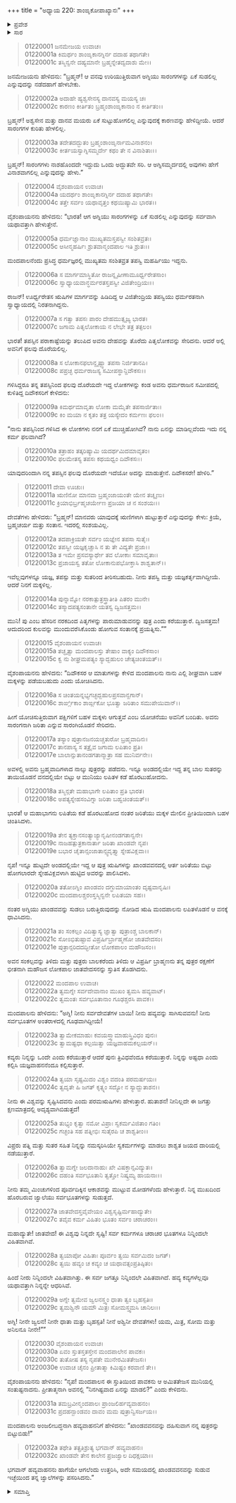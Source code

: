 +++
title = "ಅಧ್ಯಾಯ 220: ಶಾಂಙೃಕೋಪಾಖ್ಯಾನಃ"
+++

<details><summary>ಪ್ರವೇಶ</summary>


।।   ಓಂ ಓಂ ನಮೋ ನಾರಾಯಣಾಯ।।   ಶ್ರೀ ವೇದವ್ಯಾಸಾಯ ನಮಃ ।।

ಶ್ರೀ ಕೃಷ್ಣದ್ವೈಪಾಯನ ವೇದವ್ಯಾಸ ವಿರಚಿತ  

**ಶ್ರೀ ಮಹಾಭಾರತ**

**ಆದಿ ಪರ್ವ**

**ಖಾಂಡವದಾಹ ಪರ್ವ**

**ಅಧ್ಯಾಯ 220**

</details>


<details><summary>ಸಾರ</summary>

ಖಾಂಡವದಹನದಲ್ಲಿ ಸಾರಂಗಗಳು ಏಕೆ ಸಾಯಲಿಲ್ಲ ಎನ್ನುವ ಜನಮೇಜಯನ ಪ್ರಶ್ನೆಗೆ ವೈಶಂಪಾಯನನು ಉತ್ತರಿಸಿದ್ದುದು (1-5). ಸಂತಾನವಿಲ್ಲದೇ ಇರುವುದರಿಂದ ತನಗೆ ಲೋಕಗಳು ದೊರೆಯುತ್ತಿಲ್ಲವೆನ್ನುವುದನ್ನು ಋಷಿ ಮಂದಪಾಲನು ದೇವತೆಗಳಿಂದ ತಿಳಿಯುವುದು (6-14). ಅವನು ಶಾಂಗೃಕೆ ಜರಿತೆಯಲ್ಲಿ ನಾಲ್ವರು ಮಕ್ಕಳನ್ನು ಪಡೆದು, ಖಾಂಡವದಹನದ ಸಮಯದಲ್ಲಿ ಅಗ್ನಿಯನ್ನು ಸ್ತುತಿಸಿದುದು; ಅಗ್ನಿಯು ಅವನ ಮಕ್ಕಳನ್ನು ಸುಡುವುದಿಲ್ಲವೆಂದು ಭರವಸೆಯನ್ನಿತ್ತುದುದು (15-32).

</details>


> 01220001 ಜನಮೇಜಯ ಉವಾಚ।  
01220001a ಕಿಮರ್ಥಂ ಶಾಂಙೃಕಾನಗ್ನಿರ್ನ ದದಾಹ ತಥಾಗತೇ।  
01220001c ತಸ್ಮಿನ್ವನೇ ದಹ್ಯಮಾನೇ ಬ್ರಹ್ಮನ್ನೇತದ್ವದಾಶು ಮೇ।।

ಜನಮೇಜಯನು ಹೇಳಿದನು: “ಬ್ರಹ್ಮನ್! ಆ ವನವು ಉರಿಯುತ್ತಿರುವಾಗ ಅಗ್ನಿಯು ಸಾರಂಗಗಳನ್ನು ಏಕೆ ಸುಡಲಿಲ್ಲ ಎನ್ನುವುದನ್ನು ನಡೆದಹಾಗೆ ಹೇಳಬೇಕು.

> 01220002a ಅದಾಹೇ ಹ್ಯಶ್ವಸೇನಸ್ಯ ದಾನವಸ್ಯ ಮಯಸ್ಯ ಚ।   
01220002c ಕಾರಣಂ ಕೀರ್ತಿತಂ ಬ್ರಹ್ಮಂಶಾಂಙೃಕಾನಾಂ ನ ಕೀರ್ತಿತಂ।।

ಬ್ರಹ್ಮನ್! ಅಶ್ವಸೇನ ಮತ್ತು ದಾನವ ಮಯರು ಏಕೆ ಸುಟ್ಟುಹೋಗಲಿಲ್ಲ ಎನ್ನುವುದಕ್ಕೆ ಕಾರಣವನ್ನು ಹೇಳಿದ್ದೀಯೆ. ಆದರೆ ಸಾರಂಗಗಳ ಕುರಿತು ಹೇಳಲಿಲ್ಲ.

> 01220003a ತದೇತದದ್ಭುತಂ ಬ್ರಹ್ಮಂಶಾಂಙೃರ್ನಾಮವಿನಾಶನಂ।  
01220003c ಕೀರ್ತಯಸ್ವಾಗ್ನಿಸಮ್ಮರ್ದೇ ಕಥಂ ತೇ ನ ವಿನಾಶಿತಾಃ।।

ಬ್ರಹ್ಮನ್! ಸಾರಂಗಗಳು ನಾಶಹೊಂದದೇ ಇದ್ದುದು ಒಂದು ಅದ್ಭುತವೇ ಸರಿ. ಆ ಅಗ್ನಿಸಮ್ಮರ್ದದಲ್ಲಿ ಅವುಗಳು ಹೇಗೆ ವಿನಾಶವಾಗಲಿಲ್ಲ ಎನ್ನುವುದನ್ನು ಹೇಳು.”

> 01220004 ವೈಶಂಪಾಯನ ಉವಾಚ।  
01220004a ಯದರ್ಥಂ ಶಾಂಙೃಕಾನಗ್ನಿರ್ನ ದದಾಹ ತಥಾಗತೇ।   
01220004c ತತ್ತೇ ಸರ್ವಂ ಯಥಾವೃತ್ತಂ ಕಥಯಿಷ್ಯಾಮಿ ಭಾರತ।।

ವೈಶಂಪಾಯನನು ಹೇಳಿದನು: “ಭಾರತ! ಆಗ ಅಗ್ನಿಯು ಸಾರಂಗಗಳನ್ನು ಏಕೆ ಸುಡಲಿಲ್ಲ ಎನ್ನುವುದನ್ನು ಸರ್ವವಾಗಿ ಯಥಾವತ್ತಾಗಿ ಹೇಳುತ್ತೇನೆ.

> 01220005a ಧರ್ಮಜ್ಞಾನಾಂ ಮುಖ್ಯತಮಸ್ತಪಸ್ವೀ ಸಂಶಿತವ್ರತಃ।  
01220005c ಆಸೀನ್ಮಹರ್ಷಿಃ ಶ್ರುತವಾನ್ಮಂದಪಾಲ ಇತಿ ಶ್ರುತಃ।।

ಮಂದಪಾಲನೆಂದು ಪ್ರಸಿದ್ಧ ಧರ್ಮಜ್ಞರಲ್ಲಿ ಮುಖ್ಯತಮ ಸಂಶಿತವ್ರತ ತಪಸ್ವಿ ಮಹರ್ಷಿಯು ಇದ್ದನು.

> 01220006a ಸ ಮಾರ್ಗಮಾಸ್ಥಿತೋ ರಾಜನ್ನೃಷೀಣಾಮೂರ್ಧ್ವರೇತಸಾಂ।  
01220006c ಸ್ವಾಧ್ಯಾಯವಾನ್ಧರ್ಮರತಸ್ತಪಸ್ವೀ ವಿಜಿತೇಂದ್ರಿಯಃ।।

ರಾಜನ್! ಊರ್ಧ್ವರೇತಸ ಋಷಿಗಳ ಮಾರ್ಗವನ್ನು ಹಿಡಿದಿದ್ದ ಆ ವಿಜಿತೇಂದ್ರಿಯ ತಪಸ್ವಿಯು ಧರ್ಮರತನಾಗಿ ಸ್ವಾಧ್ಯಾಯದಲ್ಲಿ ನಿರತನಾಗಿದ್ದನು.

> 01220007a ಸ ಗತ್ವಾ ತಪಸಃ ಪಾರಂ ದೇಹಮುತ್ಸೃಜ್ಯ ಭಾರತ।  
01220007c ಜಗಾಮ ಪಿತೃಲೋಕಾಯ ನ ಲೇಭೇ ತತ್ರ ತತ್ಫಲಂ।

ಭಾರತ! ತಪಸ್ಸಿನ ಪರಾಕಾಷ್ಟೆಯನ್ನು ತಲುಪಿದ ಅವನು ದೇಹವನ್ನು ತೊರೆದು ಪಿತೃಲೋಕವನ್ನು ಸೇರಿದನು. ಆದರೆ ಅಲ್ಲಿ ಅವನಿಗೆ ಫಲವು ದೊರೆಯಲಿಲ್ಲ.

> 01220008a ಸ ಲೋಕಾನಫಲಾನ್ದೃಷ್ಟ್ವಾ ತಪಸಾ ನಿರ್ಜಿತಾನಪಿ।  
01220008c ಪಪ್ರಚ್ಛ ಧರ್ಮರಾಜಸ್ಯ ಸಮೀಪಸ್ಥಾನ್ದಿವೌಕಸಃ।।

ಗಳಿಸಿದ್ದರೂ ತನ್ನ ತಪಸ್ಸಿನಿಂದ ಫಲವು ದೊರೆಯದೇ ಇದ್ದ ಲೋಕಗಳನ್ನು ಕಂಡ ಅವನು ಧರ್ಮರಾಜನ ಸಮೀಪದಲ್ಲಿ ಕುಳಿತಿದ್ದ ದಿವೌಕಸರಿಗೆ ಕೇಳಿದನು:

> 01220009a ಕಿಮರ್ಥಮಾವೃತಾ ಲೋಕಾ ಮಮೈತೇ ತಪಸಾರ್ಜಿತಾಃ।  
01220009c ಕಿಂ ಮಯಾ ನ ಕೃತಂ ತತ್ರ ಯಸ್ಯೇದಂ ಕರ್ಮಣಃ ಫಲಂ।।

“ನಾನು ತಪಸ್ಸಿನಿಂದ ಗಳಿಸಿದ ಈ ಲೋಕಗಳು ನನಗೆ ಏಕೆ ಮುಚ್ಚಿಹೋಗಿವೆ? ನಾನು ಏನನ್ನು ಮಾಡಿಲ್ಲವೆಂದು ಇದು ನನ್ನ ಕರ್ಮ ಫಲವಾಗಿದೆ?

> 01220010a ತತ್ರಾಹಂ ತತ್ಕರಿಷ್ಯಾಮಿ ಯದರ್ಥಮಿದಮಾವೃತಂ।   
01220010c ಫಲಮೇತಸ್ಯ ತಪಸಃ ಕಥಯಧ್ವಂ ದಿವೌಕಸಃ।।

ಯಾವುದರಿಂದಾಗಿ ನನ್ನ ತಪಸ್ಸಿನ ಫಲವು ದೊರೆಯದೇ ಇದೆಯೋ ಅದನ್ನು ಮಾಡುತ್ತೇನೆ. ದಿವೌಕಸರೇ! ಹೇಳಿರಿ.”

> 01220011 ದೇವಾ ಊಚುಃ।  
01220011a ಋಣಿನೋ ಮಾನವಾ ಬ್ರಹ್ಮಂಜಾಯಂತೇ ಯೇನ ತಚ್ಶೃಣು।  
01220011c ಕ್ರಿಯಾಭಿರ್ಬ್ರಹ್ಮಚರ್ಯೇಣ ಪ್ರಜಯಾ ಚ ನ ಸಂಶಯಃ।।

ದೇವತೆಗಳು ಹೇಳಿದರು: “ಬ್ರಹ್ಮನ್! ಮಾನವರು ಯಾವುದಕ್ಕೆ ಋಣಿಗಳಾಗಿ ಹುಟ್ಟುತ್ತಾರೆ ಎನ್ನುವುದನ್ನು ಕೇಳು: ಕ್ರಿಯೆ, ಬ್ರಹ್ಮಚರ್ಯ ಮತ್ತು ಸಂತಾನ. ಇದರಲ್ಲಿ ಸಂಶಯವಿಲ್ಲ.

> 01220012a ತದಪಾಕ್ರಿಯತೇ ಸರ್ವಂ ಯಜ್ಞೇನ ತಪಸಾ ಸುತೈಃ।   
01220012c ತಪಸ್ವೀ ಯಜ್ಞಕೃಚ್ಚಾಸಿ ನ ತು ತೇ ವಿದ್ಯತೇ ಪ್ರಜಾ।।  
01220013a ತ ಇಮೇ ಪ್ರಸವಸ್ಯಾರ್ಥೇ ತವ ಲೋಕಾಃ ಸಮಾವೃತಾಃ।  
01220013c ಪ್ರಜಾಯಸ್ವ ತತೋ ಲೋಕಾನುಪಭೋಕ್ತಾಸಿ ಶಾಶ್ವತಾನ್।।

ಇವೆಲ್ಲವುಗಳನ್ನೂ ಯಜ್ಞ, ತಪಸ್ಸು ಮತ್ತು ಸುತರಿಂದ ತೀರಿಸಬಹುದು. ನೀನು ತಪಸ್ವಿ ಮತ್ತು ಯಜ್ಞಕರ್ತೃವಾಗಿದ್ದೀಯೆ. ಆದರೆ ನಿನಗೆ ಮಕ್ಕಳಿಲ್ಲ.

> 01220014a ಪುನ್ನಾಮ್ನೋ ನರಕಾತ್ಪುತ್ರಸ್ತ್ರಾತೀತಿ ಪಿತರಂ ಮುನೇ।  
01220014c ತಸ್ಮಾದಪತ್ಯಸಂತಾನೇ ಯತಸ್ವ ದ್ವಿಜಸತ್ತಮ।।

ಮುನಿ! ಪು ಎಂಬ ಹೆಸರಿನ ನರಕದಿಂದ ಪಿತೃಗಳನ್ನು ಪಾರುಮಾಡುವನನ್ನು ಪುತ್ರ ಎಂದು ಕರೆಯುತ್ತಾರೆ. ದ್ವಿಜಸತ್ತಮ! ಆದುದರಿಂದ ಕುಲವನ್ನು ಮುಂದುವರೆಸಿಕೊಂಡು ಹೋಗುವ ಸಂತಾನಕ್ಕೆ ಪ್ರಯತ್ನಿಸು.””

> 01220015 ವೈಶಂಪಾಯನ ಉವಾಚ।  
01220015a ತಚ್ಛೃತ್ವಾ ಮಂದಪಾಲಸ್ತು ತೇಷಾಂ ವಾಕ್ಯಂ ದಿವೌಕಸಾಂ।  
01220015c ಕ್ವ ನು ಶೀಘ್ರಮಪತ್ಯಂ ಸ್ಯಾದ್ಬಹುಲಂ ಚೇತ್ಯಚಿಂತಯತ್।।

ವೈಶಂಪಾಯನನು ಹೇಳಿದನು: “ದಿವೌಕಸರ ಆ ಮಾತುಗಳನ್ನು ಕೇಳಿದ ಮಂದಪಾಲನು ನಾನು ಎಲ್ಲಿ ಶೀಘ್ರವಾಗಿ ಬಹಳ ಮಕ್ಕಳನ್ನು ಪಡೆಯಬಹುದು ಎಂದು ಯೋಚಿಸಿದನು.

> 01220016a ಸ ಚಿಂತಯನ್ನಭ್ಯಗಚ್ಛದ್ಬಹುಲಪ್ರಸವಾನ್ಖಗಾನ್।  
01220016c ಶಾರ್ಙ್ಗಿಕಾಂ ಶಾರ್ಙ್ಗಕೋ ಭೂತ್ವಾ ಜರಿತಾಂ ಸಮುಪೇಯಿವಾನ್।।

ಹೀಗೆ ಯೋಚಿಸುತ್ತಿರುವಾಗ ಪಕ್ಷಿಗಳಿಗೆ ಬಹಳ ಮಕ್ಕಳು ಆಗುತ್ತವೆ ಎಂಬ ಯೋಚನೆಯು ಅವನಿಗೆ ಬಂದಿತು. ಅವನು ಸಾರಂಗನಾಗಿ ಜರಿತಾ ಎನ್ನುವ ಸಾರಂಗಿಯೊಡನೆ ಸೇರಿದನು.

> 01220017a ತಸ್ಯಾಂ ಪುತ್ರಾನಜನಯಚ್ಚತುರೋ ಬ್ರಹ್ಮವಾದಿನಃ।   
01220017c ತಾನಪಾಸ್ಯ ಸ ತತ್ರೈವ ಜಗಾಮ ಲಪಿತಾಂ ಪ್ರತಿ।  
01220017e ಬಾಲಾನ್ಸುತಾನಂಡಗತಾನ್ಮಾತ್ರಾ ಸಹ ಮುನಿರ್ವನೇ।।

ಅವಳಲ್ಲಿ ಅವನು ಬ್ರಹ್ಮವಾದಿಗಳಾದ ನಾಲ್ಕು ಪುತ್ರರನ್ನು ಪಡೆದನು. ಇನ್ನೂ ಅಂಡದಲ್ಲಿಯೇ ಇದ್ದ ತನ್ನ ಬಾಲ ಸುತರನ್ನು ತಾಯಿಯೊಡನೆ ವನದಲ್ಲಿಯೇ ಬಿಟ್ಟು ಆ ಮುನಿಯು ಲಪಿತಳ ಕಡೆ ಹೊರಟುಹೋದನು.

> 01220018a ತಸ್ಮಿನ್ಗತೇ ಮಹಾಭಾಗೇ ಲಪಿತಾಂ ಪ್ರತಿ ಭಾರತ।  
01220018c ಅಪತ್ಯಸ್ನೇಹಸಂವಿಗ್ನಾ ಜರಿತಾ ಬಹ್ವಚಿಂತಯತ್।।

ಭಾರತ! ಆ ಮಹಾಭಾಗನು ಲಪಿತೆಯ ಕಡೆ ಹೊರಟುಹೋದ ನಂತರ ಜರಿತೆಯು ಮಕ್ಕಳ ಮೇಲಿನ ಪ್ರೀತಿಯಿಂದಾಗಿ ಬಹಳ ಚಿಂತಿಸಿದಳು.

> 01220019a ತೇನ ತ್ಯಕ್ತಾನಸಂತ್ಯಾಜ್ಯಾನೃಷೀನಂಡಗತಾನ್ವನೇ।  
01220019c ನಾಜಹತ್ಪುತ್ರಕಾನಾರ್ತಾ ಜರಿತಾ ಖಾಂಡವೇ ನೃಪ।  
01220019e ಬಭಾರ ಚೈತಾನ್ಸಂಜಾತಾನ್ಸ್ವವೃತ್ತ್ಯಾ ಸ್ನೇಹವಿಕ್ಲವಾ।।

ನೃಪ! ಇನ್ನೂ ಹುಟ್ಟದೇ ಅಂಡದಲ್ಲಿಯೇ ಇದ್ದ ಆ ಪುತ್ರ ಋಷಿಗಳನ್ನು ಖಾಂಡವವನದಲ್ಲಿ ಆರ್ತ ಜರಿತೆಯು ಬಿಟ್ಟು ಹೋಗಲಾರದೇ ಸ್ನೇಹವಿಕ್ಲವಳಾಗಿ ಹುಟ್ಟಿದ ಅವರನ್ನು ಪಾಲಿಸಿದಳು.

> 01220020a ತತೋಽಗ್ನಿಂ ಖಾಂಡವಂ ದಗ್ಧುಮಾಯಾಂತಂ ದೃಷ್ಟವಾನೃಷಿಃ।  
01220020c ಮಂದಪಾಲಶ್ಚರಂಸ್ತಸ್ಮಿನ್ವನೇ ಲಪಿತಯಾ ಸಹ।।

ನಂತರ ಅಗ್ನಿಯು ಖಾಂಡವವನ್ನು ಸುಡಲು ಬರುತ್ತಿರುವುದನ್ನು ನೋಡಿದ ಋಷಿ ಮಂದಪಾಲನು ಲಪಿತಳೊಡನೆ ಆ ವನಕ್ಕೆ ಧಾವಿಸಿದನು.

> 01220021a ತಂ ಸಂಕಲ್ಪಂ ವಿದಿತ್ವಾಸ್ಯ ಜ್ಞಾತ್ವಾ ಪುತ್ರಾಂಶ್ಚ ಬಾಲಕಾನ್।  
01220021c ಸೋಽಭಿತುಷ್ಟಾವ ವಿಪ್ರರ್ಷಿರ್ಬ್ರಾಹ್ಮಣೋ ಜಾತವೇದಸಂ।  
01220021e ಪುತ್ರಾನ್ಪರಿದದದ್ಭೀತೋ ಲೋಕಪಾಲಂ ಮಹೌಜಸಂ।।

ಅವನ ಸಂಕಲ್ಪವನ್ನು ತಿಳಿದು ಮತ್ತು ಪುತ್ರರು ಬಾಲಕರೆಂದು ತಿಳಿದು ಆ ವಿಪ್ರರ್ಷಿ ಬ್ರಾಹ್ಮಣನು ತನ್ನ ಪುತ್ರರ ರಕ್ಷಣೆಗೆ ಭೀತನಾಗಿ ಮಹೌಜಸ ಲೋಕಪಾಲ ಜಾತವೇದಸನನ್ನು ಸ್ತುತಿಸ ತೊಡಗಿದನು.

> 01220022 ಮಂದಪಾಲ ಉವಾಚ।  
01220022a ತ್ವಮಗ್ನೇ ಸರ್ವದೇವಾನಾಂ ಮುಖಂ ತ್ವಮಸಿ ಹವ್ಯವಾಟ್।  
01220022c ತ್ವಮಂತಃ ಸರ್ವಭೂತಾನಾಂ ಗೂಢಶ್ಚರಸಿ ಪಾವಕ।।

ಮಂದಪಾಲನು ಹೇಳಿದನು: “ಅಗ್ನಿ! ನೀನು ಸರ್ವದೇವತೆಗಳ ಬಾಯಿ! ನೀನು ಹವ್ಯವನ್ನು ಸಾಗಿಸುವವನು! ನೀನು ಸರ್ವಭೂತಗಳ ಅಂತರಾಳದಲ್ಲಿ ಗೂಢವಾಗಿದ್ದೀಯೆ!

> 01220023a ತ್ವಾಮೇಕಮಾಹುಃ ಕವಯಸ್ತ್ವಾಮಾಹುಸ್ತ್ರಿವಿಧಂ ಪುನಃ।  
01220023c ತ್ವಾಮಷ್ಟಧಾ ಕಲ್ಪಯಿತ್ವಾ ಯಜ್ಞವಾಹಮಕಲ್ಪಯನ್।।

ಕವ್ಯರು ನಿನ್ನನ್ನು ಒಂದೇ ಎಂದು ಕರೆಯುತ್ತಾರೆ ಆದರೆ ಪುನಃ ತ್ರಿವಿಧವೆಂದೂ ಕರೆಯುತ್ತಾರೆ. ನಿನ್ನನ್ನು ಅಷ್ಟಧಾ ಎಂದು ಕಲ್ಪಿಸಿ ಯಜ್ಞವಾಹನನೆಂದೂ ಕಲ್ಪಿಸುತ್ತಾರೆ.

> 01220024a ತ್ವಯಾ ಸೃಷ್ಟಮಿದಂ ವಿಶ್ವಂ ವದಂತಿ ಪರಮರ್ಷಯಃ।  
01220024c ತ್ವದೃತೇ ಹಿ ಜಗತ್ ಕೃತ್ಸ್ನಂ ಸದ್ಯೋ ನ ಸ್ಯಾದ್ಹುತಾಶನ।।

ನೀನು ಈ ವಿಶ್ವವನ್ನು ಸೃಷ್ಟಿಸಿದವನು ಎಂದು ಪರಮ‌ಋಷಿಗಳು ಹೇಳುತ್ತಾರೆ. ಹುತಾಶನ! ನೀನಿಲ್ಲದೇ ಈ ಜಗತ್ತು ಕ್ಷಣಮಾತ್ರದಲ್ಲಿ ಅದೃಶ್ಯವಾಗಿಬಿಡುತ್ತದೆ!

> 01220025a ತುಭ್ಯಂ ಕೃತ್ವಾ ನಮೋ ವಿಪ್ರಾಃ ಸ್ವಕರ್ಮವಿಜಿತಾಂ ಗತಿಂ।  
01220025c ಗಚ್ಛಂತಿ ಸಹ ಪತ್ನೀಭಿಃ ಸುತೈರಪಿ ಚ ಶಾಶ್ವತೀಂ।।

ವಿಪ್ರರು ಪತ್ನಿ ಮತ್ತು ಸುತರ ಸಹಿತ ನಿನ್ನನ್ನು ನಮಸ್ಕರಿಸಿಯೇ ಸ್ವಕರ್ಮಗಳನ್ನು ಮಾಡಲು ಶಾಶ್ವತ ಜಯದ ದಾರಿಯಲ್ಲಿ ನಡೆಯುತ್ತಾರೆ.

> 01220026a ತ್ವಾಮಗ್ನೇ ಜಲದಾನಾಹುಃ ಖೇ ವಿಷಕ್ತಾನ್ಸವಿದ್ಯುತಃ।  
01220026c ದಹಂತಿ ಸರ್ವಭೂತಾನಿ ತ್ವತ್ತೋ ನಿಷ್ಕ್ರಮ್ಯ ಹಾಯನಾಃ।।

ನೀನು ತಮ್ಮ ಮಿಂಚುಗಳಿಂದ ಪೂರ್ವದಿಕ್ಕಿನ ಆಕಾಶವನ್ನು ಮುಟ್ಟುವ ಮೋಡಗಳೆಂದು ಹೇಳುತ್ತಾರೆ. ನಿನ್ನ ಮುಖದಿಂದ ಹೊರಬರುವ ಜ್ವಾಲೆಯು ಸರ್ವಭೂತಗಳನ್ನು ಸುಡುತ್ತದೆ.

> 01220027a ಜಾತವೇದಸ್ತವೈವೇಯಂ ವಿಶ್ವಸೃಷ್ಟಿರ್ಮಹಾದ್ಯುತೇ।  
01220027c ತವೈವ ಕರ್ಮ ವಿಹಿತಂ ಭೂತಂ ಸರ್ವಂ ಚರಾಚರಂ।।

ಮಹಾದ್ಯುತೇ! ಜಾತವೇದ! ಈ ವಿಶ್ವವು ನಿನ್ನದೇ ಸೃಷ್ಟಿ! ಸರ್ವ ಕರ್ಮಗಳೂ ಚರಾಚರ ಭೂತಗಳೂ ನಿನ್ನಿಂದಲೇ ವಿಹಿತವಾಗಿವೆ.

> 01220028a ತ್ವಯಾಪೋ ವಿಹಿತಾಃ ಪೂರ್ವಂ ತ್ವಯಿ ಸರ್ವಮಿದಂ ಜಗತ್।  
01220028c ತ್ವಯಿ ಹವ್ಯಂ ಚ ಕವ್ಯಂ ಚ ಯಥಾವತ್ಸಂಪ್ರತಿಷ್ಠಿತಂ।

ಹಿಂದೆ ನೀರು ನಿನ್ನಿಂದಲೇ ವಿಹಿತವಾಗಿತ್ತು. ಈ ಸರ್ವ ಜಗತ್ತೂ ನಿನ್ನಿಂದಲೇ ವಿಹಿತವಾಗಿದೆ. ಹವ್ಯ ಕವ್ಯಗಳೆಲ್ಲವೂ ಯಥಾವತ್ತಾಗಿ ನಿನ್ನನ್ನೇ ಆಧರಿಸಿವೆ.

> 01220029a ಅಗ್ನೇ ತ್ವಮೇವ ಜ್ವಲನಸ್ತ್ವಂ ಧಾತಾ ತ್ವಂ ಬೃಹಸ್ಪತಿಃ।  
01220029c ತ್ವಮಶ್ವಿನೌ ಯಮೌ ಮಿತ್ರಃ ಸೋಮಸ್ತ್ವಮಸಿ ಚಾನಿಲಃ।।

ಅಗ್ನಿ! ನೀನೇ ಜ್ವಲನ! ನೀನೇ ಧಾತಾ ಮತ್ತು ಬೃಹಸ್ಪತಿ! ನೀನೆ ಅಶ್ವಿನೀ ದೇವತೆಗಳು! ಯಮ, ಮಿತ್ರ, ಸೋಮ ಮತ್ತು ಅನಿಲನೂ ನೀನೇ!””

> 01220030 ವೈಶಂಪಾಯನ ಉವಾಚ।  
01220030a ಏವಂ ಸ್ತುತಸ್ತತಸ್ತೇನ ಮಂದಪಾಲೇನ ಪಾವಕಃ।   
01220030c ತುತೋಷ ತಸ್ಯ ನೃಪತೇ ಮುನೇರಮಿತತೇಜಸಃ।  
01220030e ಉವಾಚ ಚೈನಂ ಪ್ರೀತಾತ್ಮಾ ಕಿಮಿಷ್ಟಂ ಕರವಾಣಿ ತೇ।।

ವೈಶಂಪಾಯನನು ಹೇಳಿದನು: “ನೃಪ! ಮಂದಪಾಲನ ಈ ಸ್ತುತಿಯಿಂದ ಪಾವಕನು ಆ ಅಮಿತತೇಜಸ ಮುನಿಯಲ್ಲಿ ಸಂತುಷ್ಟನಾದನು. ಪ್ರೀತಾತ್ಮನಾಗಿ ಅವನಲ್ಲಿ “ನಿನಗಿಷ್ಟವಾದ ಏನನ್ನು ಮಾಡಲಿ?” ಎಂದು ಕೇಳಿದನು.

> 01220031a ತಮಬ್ರವೀನ್ಮಂದಪಾಲಃ ಪ್ರಾಂಜಲಿರ್ಹವ್ಯವಾಹನಂ।  
01220031c ಪ್ರದಹನ್ಖಾಂಡವಂ ದಾವಂ ಮಮ ಪುತ್ರಾನ್ವಿಸರ್ಜಯ।।

ಮಂದಪಾಲನು ಅಂಜಲೀಬದ್ಧನಾಗಿ ಹವ್ಯವಾಹನನಿಗೆ ಹೇಳಿದನು: “ಖಾಂಡವವನವನ್ನು ದಹಿಸುವಾಗ ನನ್ನ ಪುತ್ರರನ್ನು ಬಿಟ್ಟುಬಿಡು!”

> 01220032a ತಥೇತಿ ತತ್ಪ್ರತಿಶ್ರುತ್ಯ ಭಗವಾನ್ ಹವ್ಯವಾಹನಃ।  
01220032c ಖಾಂಡವೇ ತೇನ ಕಾಲೇನ ಪ್ರಜಜ್ವಾಲ ದಿಧಕ್ಷಯಾ।।

ಭಗವಾನ್ ಹವ್ಯವಾಹನನು ಹಾಗೆಯೇ ಆಗಲೆಂದು ಉತ್ತರಿಸಿ, ಅದೇ ಸಮಯದಲ್ಲಿ ಖಾಂಡವವನವನ್ನು ಸುಡುವ ಇಚ್ಛೆಯಿಂದ ತನ್ನ ಜ್ವಾಲೆಗಳನ್ನು ಪಸರಿಸಿದನು.”

<details><summary>ಸಮಾಪ್ತಿ</summary>


ಇತಿ ಶ್ರೀ ಮಹಾಭಾರತೇ ಆದಿಪರ್ವಣಿ ಖಾಂಡವದಾಹಪರ್ವಣಿ ಶಾಂಙೃಕೋಪಾಖ್ಯಾನೇ ವಿಂಶತ್ಯಾಧಿಕದ್ವಿಶತತಮೋಽಧ್ಯಾಯಃ।।  
ಇದು ಶ್ರೀ ಮಹಾಭಾರತದಲ್ಲಿ ಆದಿಪರ್ವದಲ್ಲಿ ಖಾಂಡವದಾಹಪರ್ವದಲ್ಲಿ ಶಾಂಙೃಕೋಪಾಖ್ಯಾನ ಎನ್ನುವ ಇನ್ನೂರಾ ಇಪ್ಪತ್ತನೆಯ ಅಧ್ಯಾಯವು.


</details>

